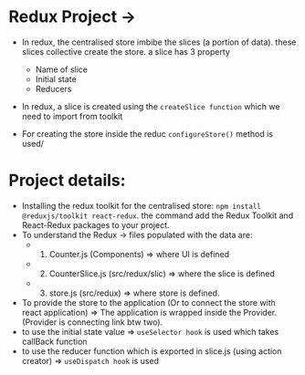 # Redux Project ->

- In redux, the centralised store imbibe the slices (a portion of data). these slices collective create the store. a slice has 3 property

  - Name of slice
  - Initial state
  - Reducers

- In redux, a slice is created using the `createSlice function` which we need to import from toolkit
- For creating the store inside the reduc `configureStore()` method is used/

# Project details:

- Installing the redux toolkit for the centralised store: `npm install @reduxjs/toolkit react-redux`. the command add the Redux Toolkit and React-Redux packages to your project.
- To understand the Redux -> files populated with the data are:
  - 1.  Counter.js (Components) => where UI is defined
  - 2.  CounterSlice.js (src/redux/slic) => where the slice is defined
  - 3.  store.js (src/redux) => where store is defined.
- To provide the store to the application (Or to connect the store with react application) => The application is wrapped inside the Provider. (Provider is connecting link btw two).
- to use the initial state value => `useSelector hook` is used which takes callBack function
- to use the reducer function which is exported in slice.js (using action creator) => `useDispatch hook` is used

